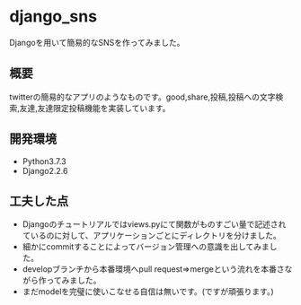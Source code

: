 # django_sns
Djangoを用いて簡易的なSNSを作ってみました。

## 概要
twitterの簡易的なアプリのようなものです。good,share,投稿,投稿への文字検索,友達,友達限定投稿機能を実装しています。

## 開発環境
- Python3.7.3
- Django2.2.6

## 工夫した点
- Djangoのチュートリアルではviews.pyにて関数がものすごい量で記述されているのに対して、アプリケーションごとにディレクトリを分けました。
- 細かにcommitすることによってバージョン管理への意識を出してみました。
- developブランチから本番環境へpull request⇒mergeという流れを本番さながら作ってみました。
- まだmodelを完璧に使いこなせる自信は無いです。(ですが頑張ります。)
